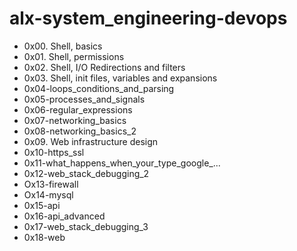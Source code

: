 # alx-system_engineering-devops
- 0x00. Shell, basics
- 0x01. Shell, permissions
- 0x02. Shell, I/O Redirections and filters
- 0x03. Shell, init files, variables and expansions
- 0x04-loops_conditions_and_parsing
- 0x05-processes_and_signals
- 0x06-regular_expressions
- 0x07-networking_basics
- 0x08-networking_basics_2
- 0x09. Web infrastructure design
- 0x10-https_ssl
- 0x11-what_happens_when_your_type_google_...
- 0x12-web_stack_debugging_2
- Ox13-firewall
- Ox14-mysql
- 0x15-api
- 0x16-api_advanced
- 0x17-web_stack_debugging_3
- 0x18-web

